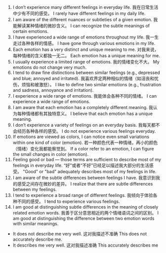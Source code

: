 1. I don’t experience many different feelings in everyday life.
   我在日常生活中少有不同的感受。
   I rarely have different feelings in my daily life.
2. I am aware of the different nuances or subtleties of a given emotion.
   我能解读某种情绪的微妙含义。
   I can recognize the subtle meanings of certain emotions.
3. I have experienced a wide range of emotions throughout my life.
   我一生走过各种各样的情感。
   I have gone through various emotions in my life.
4. Each emotion has a very distinct and unique meaning to me.
   对我来说，每种情绪的含义都独一无二。
   Each emotion has a unique meaning for me.
5. I usually experience a limited range of emotions.
   我的情绪变化不大。
   My emotions do not change very much.
6. I tend to draw fine distinctions between similar feelings (e.g., depressed and blue; annoyed and irritated).
   我喜欢界定两种相似的情绪（如沮丧和忧伤，烦恼和被激怒）。
   I like to define two similar emotions (e.g., frustration
   and sadness, annoyance and irritation).
7. I experience a wide range of emotions.
   我能体会各种不同的情绪。
   I can experience a wide range of emotions.
8. I am aware that each emotion has a completely different meaning.
   我认为每种情绪都有其独特意义。
   I believe that each emotion has a unique meaning.
9. I don’t experience a variety of feelings on an everyday basis.
   我每天都不会经历各种各样的感受。
   I do not experience various feelings everyday.
10. If emotions are viewed as colors, I can notice even small variations within one kind of color (emotion).
    若一种颜色代表一种情绪，再小的颜色（情绪）变化我都能察觉到。
    If a color refer to an emotion, I can figure the small changes in color (emotion).
11. Feeling good or bad — those terms are sufficient to describe most of my feelings in everyday life.
    “好”或者“不好”已经足以描述我大部分的生活感受。
    "Good" or "bad" adequately describes most of my feelings in life.
12. I am aware of the subtle differences between feelings I have.
    我意识到我的感受之间存在微妙的差异。
    I realize that there are subtle differences between my feelings.
13. I tend to experience a broad range of different feelings.
    我倾向于体验各种不同的感受。
     I tend to experience various feelings.
14. I am good at distinguishing subtle differences in the meaning of closely related emotion words.
    我善于区分意思相近的两个情绪语词之间的区别。
    I am good at distinguishing the difference between two emotion words with similar meanings.

- It does not describe me very well.
  这对我描述不准确
  This does not accurately describe me.
- It describes me very well.
  这对我描述准确
  This accurately describes me
